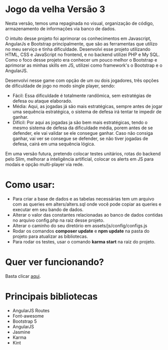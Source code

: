 # Jogo da velha Versão 3
Nesta versão, temos uma repaginada no visual, organização de código, armazenamento de informações via banco de dados.

O intuito desse projeto foi aprimorar os conhecimentos em Javascript, AngularJs e Bootstrap principalmente, que são as ferramentas que utilizo no meu serviço e tinha dificuldade. 
Desenvolvi esse projeto utilizando HTML, CSS e JavaScript no frontend, e no backend utilizei PHP e My SQL. Como o foco desse projeto era conhecer um pouco melhor o Bootstrap e 
aprimorar as minhas skills em JS, utilizei como framework's o Bootstrap e o AngularJS.

Desenvolvi nesse game com opção de um ou dois jogadores, três opções de dificuldade de jogo no modo single player, sendo:
- Fácil: Essa dificuldade é totalmente randômica, sem estratégias de defesa ou ataque elaborado.
- Média: Aqui, as jogadas já são mais estratégicas, sempre antes de jogar uma sequência estratégica, o sistema de defesa irá tentar te impedir de ganhar.
- Difícil: Por aqui as jogadas ja são bem mais estratégicas, tendo o mesmo sistema de defesa da dificuldade média, porem antes de se defender, ele vai validar se ele consegue ganhar. 
Caso não consiga ganhar, vai ver se consegue se defender, se não tiver jogadas de defesa, cairá em uma sequência lógica.

Em uma versão futura, pretendo colocar testes unitários, rotas do backend pelo Slim, melhorar a inteligência artificial, colocar os alerts em JS para modais e opção multi-player 
via rede.

# Como usar:
- Para criar a base de dados e as tabelas necessárias tem um arquivo com as queries em alters/alters.sql onde você pode copiar as queries e executar em seu bando de dados.
- Alterar o valor das constantes relacionadas ao banco de dados contidas no arquivo config.php na raiz desse projeto.
- Alterar o caminho do seu diretório em assets/js/config/configs.js
- Rodar os comandos <strong>composer update</strong> e <strong>npm update</strong> na pasta do projeto para atualizar as bibliotecas.
- Para rodar os testes, usar o comando <strong>karma start</strong> na raiz do projeto.

# Quer ver funcionando?
Basta clicar <a target="_blank" href="http://tictactoe.jhonhenkel.kinghost.net/">aqui</a>.

# Principais bibliotecas
- AngularJS Routes
- Font-awesome
- Bootstrap 5
- AngularJS
- Jasmine
- Karma
- Kint
